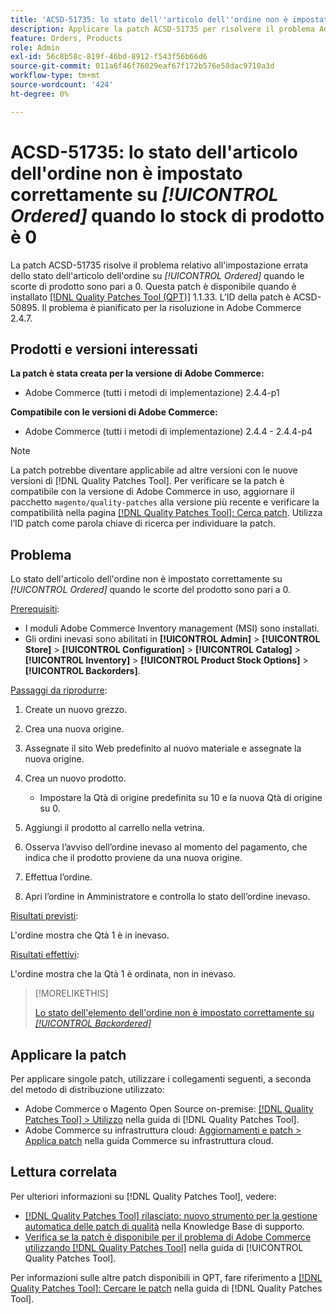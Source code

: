 ```yaml
---
title: 'ACSD-51735: lo stato dell''articolo dell''ordine non è impostato correttamente su *[!UICONTROL Ordered]* quando lo stock del prodotto è 0'
description: Applicare la patch ACSD-51735 per risolvere il problema Adobe Commerce in cui lo stato dell'articolo dell'ordine non è impostato correttamente su *[!UICONTROL Ordered]* quando la scorta prodotto è 0.
feature: Orders, Products
role: Admin
exl-id: 56c8b58c-819f-46bd-8912-f543f56b66d6
source-git-commit: 011a6f46f76029eaf67f172b576e58dac9710a3d
workflow-type: tm+mt
source-wordcount: '424'
ht-degree: 0%

---
```


# ACSD-51735: lo stato dell&#39;articolo dell&#39;ordine non è impostato correttamente su *[!UICONTROL Ordered]* quando lo stock di prodotto è 0

La patch ACSD-51735 risolve il problema relativo all&#39;impostazione errata dello stato dell&#39;articolo dell&#39;ordine su *[!UICONTROL Ordered]* quando le scorte di prodotto sono pari a 0. Questa patch è disponibile quando è installato [[!DNL Quality Patches Tool (QPT)]](https://experienceleague.adobe.com/en/docs/commerce-operations/tools/quality-patches-tool/quality-patches-tool-to-self-serve-quality-patches) 1.1.33. L’ID della patch è ACSD-50895. Il problema è pianificato per la risoluzione in Adobe Commerce 2.4.7.

## Prodotti e versioni interessati

**La patch è stata creata per la versione di Adobe Commerce:**

* Adobe Commerce (tutti i metodi di implementazione) 2.4.4-p1

**Compatibile con le versioni di Adobe Commerce:**

* Adobe Commerce (tutti i metodi di implementazione) 2.4.4 - 2.4.4-p4

>[!NOTE]
>
>La patch potrebbe diventare applicabile ad altre versioni con le nuove versioni di [!DNL Quality Patches Tool]. Per verificare se la patch è compatibile con la versione di Adobe Commerce in uso, aggiornare il pacchetto `magento/quality-patches` alla versione più recente e verificare la compatibilità nella pagina [[!DNL Quality Patches Tool]: Cerca patch](https://experienceleague.adobe.com/tools/commerce-quality-patches/index.html). Utilizza l’ID patch come parola chiave di ricerca per individuare la patch.

## Problema

Lo stato dell&#39;articolo dell&#39;ordine non è impostato correttamente su *[!UICONTROL Ordered]* quando le scorte del prodotto sono pari a 0.

<u>Prerequisiti</u>:

* I moduli Adobe Commerce Inventory management (MSI) sono installati.
* Gli ordini inevasi sono abilitati in **[!UICONTROL Admin]** > **[!UICONTROL Store]** > **[!UICONTROL Configuration]** > **[!UICONTROL Catalog]** > **[!UICONTROL Inventory]** > **[!UICONTROL Product Stock Options]** > **[!UICONTROL Backorders]**.

<u>Passaggi da riprodurre</u>:

1. Create un nuovo grezzo.
1. Crea una nuova origine.
1. Assegnate il sito Web predefinito al nuovo materiale e assegnate la nuova origine.
1. Crea un nuovo prodotto.

   * Impostare la Qtà di origine predefinita su 10 e la nuova Qtà di origine su 0.

1. Aggiungi il prodotto al carrello nella vetrina.
1. Osserva l’avviso dell’ordine inevaso al momento del pagamento, che indica che il prodotto proviene da una nuova origine.
1. Effettua l’ordine.
1. Apri l’ordine in Amministratore e controlla lo stato dell’ordine inevaso.

<u>Risultati previsti</u>:

L&#39;ordine mostra che Qtà 1 è in inevaso.

<u>Risultati effettivi</u>:

L&#39;ordine mostra che la Qtà 1 è ordinata, non in inevaso.

>[!MORELIKETHIS]
>
>[Lo stato dell&#39;elemento dell&#39;ordine non è impostato correttamente su *[!UICONTROL Backordered]*](/help/tools/quality-patches-tool/patches-available-in-qpt/v1-1-33/acsd-51408-order-item-status-is-set-to-backordered.md)

## Applicare la patch

Per applicare singole patch, utilizzare i collegamenti seguenti, a seconda del metodo di distribuzione utilizzato:

* Adobe Commerce o Magento Open Source on-premise: [[!DNL Quality Patches Tool] > Utilizzo](/help/tools/quality-patches-tool/usage.md) nella guida di [!DNL Quality Patches Tool].
* Adobe Commerce su infrastruttura cloud: [Aggiornamenti e patch > Applica patch](https://experienceleague.adobe.com/docs/commerce-cloud-service/user-guide/develop/upgrade/apply-patches.html) nella guida Commerce su infrastruttura cloud.

## Lettura correlata

Per ulteriori informazioni su [!DNL Quality Patches Tool], vedere:

* [[!DNL Quality Patches Tool] rilasciato: nuovo strumento per la gestione automatica delle patch di qualità](https://experienceleague.adobe.com/en/docs/commerce-operations/tools/quality-patches-tool/quality-patches-tool-to-self-serve-quality-patches) nella Knowledge Base di supporto.
* [Verifica se la patch è disponibile per il problema di Adobe Commerce utilizzando  [!DNL Quality Patches Tool]](/help/tools/quality-patches-tool/patches-available-in-qpt/check-patch-for-magento-issue-with-magento-quality-patches.md) nella guida di [!UICONTROL Quality Patches Tool].


Per informazioni sulle altre patch disponibili in QPT, fare riferimento a [[!DNL Quality Patches Tool]: Cercare le patch](https://experienceleague.adobe.com/tools/commerce-quality-patches/index.html) nella guida di [!DNL Quality Patches Tool].
